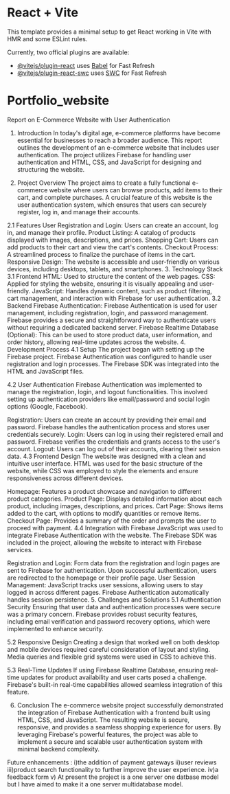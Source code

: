 # React + Vite

This template provides a minimal setup to get React working in Vite with HMR and some ESLint rules.

Currently, two official plugins are available:

- [@vitejs/plugin-react](https://github.com/vitejs/vite-plugin-react/blob/main/packages/plugin-react/README.md) uses [Babel](https://babeljs.io/) for Fast Refresh
- [@vitejs/plugin-react-swc](https://github.com/vitejs/vite-plugin-react-swc) uses [SWC](https://swc.rs/) for Fast Refresh
# Portfolio_website
Report on E-Commerce Website with User Authentication
1. Introduction
In today's digital age, e-commerce platforms have become essential for businesses to reach a broader audience. This report outlines the development of an e-commerce website that includes user authentication. The project utilizes Firebase for handling user authentication and HTML, CSS, and JavaScript for designing and structuring the website.

2. Project Overview
The project aims to create a fully functional e-commerce website where users can browse products, add items to their cart, and complete purchases. A crucial feature of this website is the user authentication system, which ensures that users can securely register, log in, and manage their accounts.

2.1 Features
User Registration and Login: Users can create an account, log in, and manage their profile.
Product Listing: A catalog of products displayed with images, descriptions, and prices.
Shopping Cart: Users can add products to their cart and view the cart's contents.
Checkout Process: A streamlined process to finalize the purchase of items in the cart.
Responsive Design: The website is accessible and user-friendly on various devices, including desktops, tablets, and smartphones.
3. Technology Stack
3.1 Frontend
HTML: Used to structure the content of the web pages.
CSS: Applied for styling the website, ensuring it is visually appealing and user-friendly.
JavaScript: Handles dynamic content, such as product filtering, cart management, and interaction with Firebase for user authentication.
3.2 Backend
Firebase Authentication: Firebase Authentication is used for user management, including registration, login, and password management. Firebase provides a secure and straightforward way to authenticate users without requiring a dedicated backend server.
Firebase Realtime Database (Optional): This can be used to store product data, user information, and order history, allowing real-time updates across the website.
4. Development Process
4.1 Setup
The project began with setting up the Firebase project. Firebase Authentication was configured to handle user registration and login processes. The Firebase SDK was integrated into the HTML and JavaScript files.

4.2 User Authentication
Firebase Authentication was implemented to manage the registration, login, and logout functionalities. This involved setting up authentication providers like email/password and social login options (Google, Facebook).

Registration: Users can create an account by providing their email and password. Firebase handles the authentication process and stores user credentials securely.
Login: Users can log in using their registered email and password. Firebase verifies the credentials and grants access to the user's account.
Logout: Users can log out of their accounts, clearing their session data.
4.3 Frontend Design
The website was designed with a clean and intuitive user interface. HTML was used for the basic structure of the website, while CSS was employed to style the elements and ensure responsiveness across different devices.

Homepage: Features a product showcase and navigation to different product categories.
Product Page: Displays detailed information about each product, including images, descriptions, and prices.
Cart Page: Shows items added to the cart, with options to modify quantities or remove items.
Checkout Page: Provides a summary of the order and prompts the user to proceed with payment.
4.4 Integration with Firebase
JavaScript was used to integrate Firebase Authentication with the website. The Firebase SDK was included in the project, allowing the website to interact with Firebase services.

Registration and Login: Form data from the registration and login pages are sent to Firebase for authentication. Upon successful authentication, users are redirected to the homepage or their profile page.
User Session Management: JavaScript tracks user sessions, allowing users to stay logged in across different pages. Firebase Authentication automatically handles session persistence.
5. Challenges and Solutions
5.1 Authentication Security
Ensuring that user data and authentication processes were secure was a primary concern. Firebase provides robust security features, including email verification and password recovery options, which were implemented to enhance security.

5.2 Responsive Design
Creating a design that worked well on both desktop and mobile devices required careful consideration of layout and styling. Media queries and flexible grid systems were used in CSS to achieve this.

5.3 Real-Time Updates
If using Firebase Realtime Database, ensuring real-time updates for product availability and user carts posed a challenge. Firebase's built-in real-time capabilities allowed seamless integration of this feature.

6. Conclusion
The e-commerce website project successfully demonstrated the integration of Firebase Authentication with a frontend built using HTML, CSS, and JavaScript. The resulting website is secure, responsive, and provides a seamless shopping experience for users. By leveraging Firebase's powerful features, the project was able to implement a secure and scalable user authentication system with minimal backend complexity.

Future enhancements : 
i)the addition of payment gateways
ii)user reviews 
iii)product search functionality to further improve the user experience.
iv)a feedback form
v) At present the project is a one server one datbase model but I have aimed to make it a one server multidatabase model.

